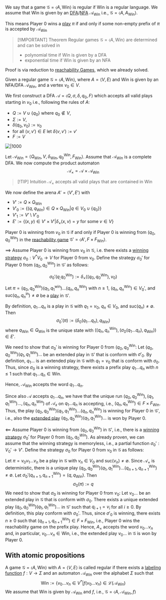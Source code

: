 We say that a game $\mathcal G = \langle A, \text{Win}\rangle$ is regular if $\text{Win}$ is a regular language.
We assume that $\text{Win}$ is given by an [DFA](Deterministische%20endliche%20Automaten.md)/[NFA](Nichtdeterministische%20endliche%20Automaten.md) $\mathcal A_{\text{Win}}$ i.e., $\mathcal G = \langle A, A_{\text{Win}}\rangle$.

This means Player $0$ wins a [play](Play.md) $\pi$ if and only if some non-empty prefix of $\pi$ is accepted by $\mathcal A_{\text{Win}}$


>[!IMPORTANT] Theorem
>Regular games $\mathcal G = \langle A, \text{Win}\rangle$ are determined and can be solved in
> - polynomial time if $\text{Win}$ is given by a DFA
> - exponential time if $\text{Win}$ is given by an NFA

Proof is via reduction to [reachability Games](Reachability%20Game.md), which we already solved.

Given a regular game $\mathcal G = \langle A, \text{Win}\rangle$, where $A = \langle V, E\rangle$ and $\text{Win}$ is given by an NFA/DFA $\mathcal A_{\text{Win}}$, and a vertex $v_0 \in V$.

We first construct a DFA $\mathcal A = \langle Q, \sigma, \delta, q_0, F \rangle$ which accepts all valid plays starting in $v_0$ i.e., following the rules of $A$:

- $Q := V \cup \lbrace q_0\rbrace$ where $q_0 \not \in V$,
- $\Sigma := V$,
- $\delta(q_0, v_0) := v_0$
- for all $(v, v') \in E$ let $\delta(v, v') := v'$
- $F := V$

![|1000](Regular%202024-10-28%2019.31.39.excalidraw)

Let $\mathcal A_{\text{Win}} = \langle Q_{\text{Win}}, V, \delta_{\text{Win}}, q_0^\text{Win}, F_{\text{Win}}\rangle$.
Assume that $\mathcal A_\text{Win}$ is a complete DFA.
We now compute the product automaton
$$\mathcal A_{\times} = \mathcal A \times \mathcal A_{\text{Win}}$$
>[!TIP] Intuition
>$\mathcal A_{\times}$ accepts all valid plays that are contained in $\text{Win}$

We now define the arena $A' = \langle V', E'\rangle$ with
- $V' := Q \times Q_{\text{Win}}$
- $V'_0 := \lbrace (q, q_{\text{Win}}) \in Q \times Q_{\text{Win}} | q \in V_0 \cup \lbrace q_0\rbrace\rbrace$
- $V'_1 := V' \setminus V'_0$
- $E' := \lbrace (x, y) \in V' \times V' | \delta_\times(x, v) = y \text{ for some } v \in V\rbrace$

Player $0$ is winning from $v_0$ in $\mathcal G$ if and only if Player $0$ is winning from $(q_0, q_0^{\text{Win}})$ in the [reachability game](Reachability%20Game.md) $\mathcal G' = \langle A', F \times F_{\text{Win}}\rangle$.

$\implies$
Assume Player $0$ is winning from $v_0$ in $\mathcal G$, i.e. there exists a [winning strategy](Strategy.md#Winning%20Strategy) $\sigma_0: V^* V_0 \to V$ for Player $0$ from $v_0$.
Define the strategy $\sigma_0'$ for Player $0$ from $(q_0, q_0^{\text{Win}})$ in $\mathcal G'$ as follows:

$$\sigma_0'(q_, q_0^{\text{Win}}) := \delta_{\times}((q_0, q_0^{\text{Win}}), v_0)$$

Let $\pi = (q_0, q_0^{\text{Win}})(q_1, q_1^{\text{win}})\dots(q_n, q_n^{\text{Win}})$ with $n\ge 1$, $(q_n, q_n^{\text{Win}}) \in V_0'$, and $\text{suc}(q_n, q_n^{\text{in}}) \not = \emptyset$ be a [play](Play.md) in $\mathcal G'$.

By definition, $q_1\dots q_n$ is a play in $\mathcal G$ with $q_1 = v_0$, $q_n \in V_0$, and $\text{suc}(q_n) \not = \emptyset$. Then
$$\sigma_0'(\pi) := (\delta_0(q_1\dots q_n), q_{\text{Win}})$$
where $q_\text{Win} \in Q_{\text{Win}}$ is the unique state with $((q_n, q_n^{\text{Win}}), (\sigma_0(q_1 \dots q_n), q_\text{Win})) \in E'$. 

We need to show that $\sigma_0'$ is winning for Player $0$ from $(q_0, q_0^{\text{Win}}$:
Let $(q_0, q_0^{\text{Win}})(q_1, q_1^{\text{Win}}) \dots$ be an extended play in $\mathcal G'$ that is conform with $\sigma'_{0}$. By definition, $q_1 \dots$ is an extended play in $\mathcal G$ with $q_1 = v_0$ that is conform with $\sigma_0$.
Thus, since $\sigma_0$ is a winning strategy, there exists a prefix play $q_1 \dots q_n$ with $n \le 1$ such that $q_1 \dots q_n \in \text{Win}$.

Hence, $\mathcal A_\text{Win}$ accepts the word $q_1 \dots q_n$.

Since also $\mathcal A$ accepts $q_1 \dots q_n$, we have that the unique run
$(q_0, q_0^{\text{Win}}),(q_1, q_1^{\text{Win}})\dots,(q_n, q_n^{\text{Win}})$ of $\mathcal A_x$ on $q_1 \dots q_n$ is accepting, i.e.,
$(q_n, q_n^{\text{Win}}) \in F\times F_{\text{Win}}$.
Thus, the play $(q_0, q_0^{\text{Win}})(q_1, q_1^{\text{Win}})\dots(q_n, q_n^{\text{Win}})$ is winning for Player $0$ in $\mathcal G'$, i.e., also the [extended play](Play.md#Extended%20Play) $(q_0, q_0^{\text{Win}})(q_1, q_1^{\text{Win}}) \dots$ is won by Player $0$.

$\impliedby$
Assume Player $0$ is winning from $(q_0, q_0^{\text{Win}})$ in $\mathcal G'$, i.e., there is a [winning strategy](Strategy.md#Winning%20Strategy) $\sigma_0'$ for Player $0$ from $(q_0, q_0^{Win})$.
As already proven, we can assume that the winning strategy is memoryless, i.e., a partial function $\sigma_0' : V_0' \to V'$.
Define the strategy $\sigma_0$ for Player $0$ from $v_0$ in $\mathcal G$ as follows:

Let $\pi = v_0v_1 \dots v_n$ be a play in $\mathcal G$ with $v_n \in V_0$ and $\text{suc}(v_n) \not = \emptyset$.
Since $\mathcal A_\times$ is deterministic, there is a unique play $(q_0, q_0^{\text{Win}})(q_1, q_1^{\text{Win}})\dots(q_{n+1}, q^{\text{Win}}_{n+1}) \not = \emptyset$.
Let $\sigma_0'(q_{n+1}, q_{n+1}^{\text{Win}}) = (q, q_\text{Win})$. Then
$$\sigma_0(\pi) := q$$
We need to show that $\sigma_0$ is winning for Player $0$ from $v_0$:
Let $v_0 \dots$ be an extended play in $\mathcal G$ that is conform with $\sigma_0$.
There exists a unique extended play $(q_0, q_0^{\text{Win}})(q_1, q_1^\text{Win}) \dots$ in $\mathcal G'$ such that $q_{i+1} = v_i$ for all $i \ge 0$.
By definition, this play conform with $\sigma_0'$.
Thus, since $\sigma'_0$ is winning, there exists $n \ge 0$ such that $(q_{n+1}, q_{n+1}^\text{Win}) \in F \times F_\text{Win}$, i.e., Player $0$ wins the reachability game on the prefix play.
Hence, $A_\times$ accepts the word $v_0 \dots v_n$ and, in particular, $v_0 \dots v_n \in \text{Win}$, i.e., the extended play $v_0\dots$ in $\mathcal G$ is won by Player $0$.


## With atomic propositions

A game $\mathcal G = \langle A, \text{Win}\rangle$ with $A = \langle V, E\rangle$ is called regular if there exists a [labeling function](Labeling%20Function.md) $f: V \to \Sigma$ and an automaton $\mathcal A_{\text{Win}}$ over the alphabet $\Sigma$ such that
$$\text{Win} := \lbrace v_0\dots v_n \in V^* | f(v_0\dots v_n) \in \mathcal L(\mathcal A_{\text{Win}})$$
We assume that $\text{Win}$ is given by $\mathcal A_{\text{Win}}$ and $f$, i.e., $\mathcal G = \langle A, \mathcal A_{\text{Win}}, f\rangle$
